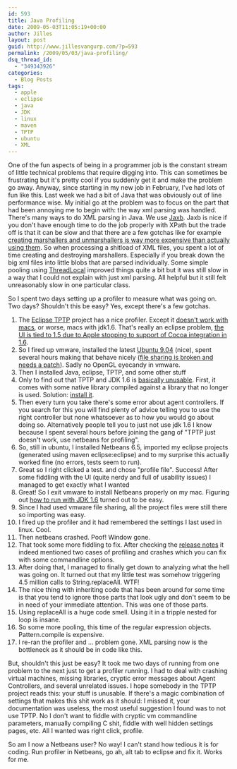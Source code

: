 ```yaml
---
id: 593
title: Java Profiling
date: 2009-05-03T11:05:19+00:00
author: Jilles
layout: post
guid: http://www.jillesvangurp.com/?p=593
permalink: /2009/05/03/java-profiling/
dsq_thread_id:
  - "349343926"
categories:
  - Blog Posts
tags:
  - apple
  - eclipse
  - java
  - JDK
  - linux
  - maven
  - TPTP
  - ubuntu
  - XML
---
```

One of the fun aspects of being in a programmer job is the constant stream of little technical problems that require digging into. This can sometimes be frustrating but it's pretty cool if you suddenly get it and make the problem go away. Anyway, since starting in my new job in February, I've had lots of fun like this. Last week we had a bit of Java that was obviously out of line performance wise. My initial go at the problem was to focus on the part that had been annoying me to begin with: the way xml parsing was handled. There's many ways to do XML parsing in Java. We use <a href="https://jaxb.dev.java.net/">Jaxb</a>. Jaxb is nice if you don't have enough time to do the job properly with XPath but the trade off is that it can be slow and that there are a few gotchas like for example <a href="https://wsit.dev.java.net/servlets/ReadMsg?list=dev&msgNo=66">creating marshallers and unmarshallers is way more expensive than actually using them</a>. So when processing a shitload of XML files, you spent a lot of time creating and destroying marshallers. Especially if you break down the big xml files into little blobs that are parsed individually. Some simple pooling using <a href="http://java.sun.com/javase/6/docs/api/java/lang/ThreadLocal.html">ThreadLocal</a> improved things quite a bit but it was still slow in a way that I could not explain with just xml parsing.  All helpful but it still felt unreasonably slow in one particular class.

So I spent two days setting up a profiler to measure what was going on. Two days? Shouldn't this be easy? Yes, except there's a few gotchas.
<ol>
	<li>The <a href="http://www.eclipse.org/tptp/">Eclipse TPTP</a> project has a nice profiler. Except it <a href="http://dev.eclipse.org/newslists/news.eclipse.tptp/msg07162.html">doesn't work with macs</a>, or worse, macs with jdk1.6. That's really an eclipse problem, <a href="http://blog.kischuk.com/2008/05/08/running-eclipse-on-macbooks-with-java-6/">the UI is tied to 1.5 due to Apple stopping to support of Cocoa integration in 1.6</a>.</li>
	<li>So I fired up vmware, installed the latest <a href="http://arstechnica.com/open-source/news/2009/04/ubuntu-904-release-candidate-arrives.ars">Ubuntu 9.04</a> (nice), spent several hours making that behave nicely (<a href="http://laptopbisnis.blogspot.com/2009/04/ubuntu-904-beta-in-vmware-fusion.html">file sharing is broken and needs a patch</a>). Sadly no OpenGL eyecandy in vmware.</li>
	<li>Then I installed Java, eclipse, TPTP, and some other stuff</li>
	<li>Only to find out that TPTP and JDK 1.6 is <a href="http://www.nabble.com/Utterly-fail-to-set-up-a-TPTP-URL-Test-td21357057.html">basically unusable</a>. First, it comes with some native library compiled against a library that no longer is used. Solution: <a href="http://jordilin.wordpress.com/2009/01/01/eclipse-ganymede-tptp-and-ubuntu-810-intrepid-ibex/">install it</a>.</li>
	<li>Then every turn you take there's some error about agent controllers. If you search for this you will find plenty of advice telling you to use the right controller but none whatsoever as to how you would go about doing so. Alternatively people tell you to just not use jdk 1.6 I know because I spent several hours before joining the gang of "TPTP just doesn't work, use netbeans for profiling".</li>
	<li>So, still in ubuntu, I installed Netbeans 6.5, imported my eclipse projects (generated using maven eclipse:eclipse) and to my surprise this actually worked fine (no errors, tests seem to run).</li>
	<li>Great so I right clicked a test. and chose "profile file". Success! After some fiddling with the UI (quite nerdy and full of usability issues) I managed to get exactly what I wanted</li>
	<li>Great! So I exit vmware to install Netbeans properly on my mac. Figuring out <a href="http://devblog.point2.com/2009/02/17/defaulting-to-jdk-16-in-netbeans-65-on-osx/">how to run with JDK 1.6</a> turned out to be easy.</li>
	<li>Since I had used vmware file sharing, all the project files were still there so importing was easy.</li>
	<li>I fired up the profiler and it had remembered the settings I last used in linux. Cool.</li>
	<li>Then netbeans crashed. Poof! Window gone.</li>
	<li>That took some more fiddling to fix. After checking the <a href="http://www.netbeans.org/community/releases/65/relnotes.html#known_issues-core">release notes</a> it indeed mentioned two cases of profiling and crashes which you can fix with some commandline options.</li>
	<li>After doing that, I managed to finally get down to analyzing what the hell was going on. It turned out that my little test was somehow triggering 4.5 million calls to String.replaceAll. WTF!</li>
	<li>The nice thing with inheriting code that has been around for some time is that you tend to ignore those parts that look ugly and don't seem to be in need of your immediate attention. This was one of those parts.</li>
	<li>Using replaceAll is a huge code smell. Using it in a tripple nested for loop is insane.</li>
	<li>So some more pooling, this time of the regular expression objects. Pattern.compile is expensive.</li>
	<li>I re-ran the profiler and ... problem gone. XML parsing now is the bottleneck as it should be in code like this.</li>
</ol>

But, shouldn't this just be easy? It took me two days of running from one problem to the next just to get a profiler running. I had to deal with crashing virtual machines, missing libraries, cryptic error messages about Agent Controllers, and several unrelated issues. I hope somebody in the TPTP project reads this: your stuff is unusable. If there's a magic combination of settings that makes this shit work as it should: I missed it, your documentation was useless, the most useful suggestion I found was to not use TPTP. No I don't want to fiddle with cryptic vm commandline parameters, manually compiling C shit, fiddle with well hidden settings pages, etc. All I wanted was right click, profile.

So am I now a Netbeans user? No way! I can't stand how tedious it is for coding. Run profiler in Netbeans, go ah, alt tab to eclipse and fix it. Works for me.

